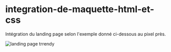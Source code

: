 # integration-de-maquette-html-et-css

Intégration du landing page selon l'exemple donné ci-dessous au pixel près. 

![landing page trrendy](https://user-images.githubusercontent.com/16248461/160217196-ae0fe3e8-72fc-46c4-af61-bc7dc0cbf80d.jpg)
